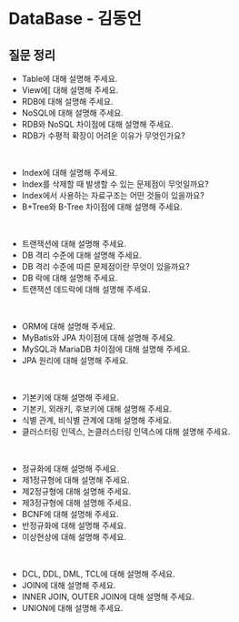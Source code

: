 # DataBase - 김동언


## 질문 정리

- Table에 대해 설명해 주세요.
- View에[ 대해 설명해 주세요.
- RDB에 대해 설명해 주세요.
- NoSQL에 대해 설명해 주세요.
- RDB와 NoSQL 차이점에 대해 설명해 주세요.
- RDB가 수평적 확장이 어려운 이유가 무엇인가요?

<br>

- Index에 대해 설명해 주세요.
- Index를 삭제할 때 발생할 수 있는 문제점이 무엇일까요?
- Index에서 사용하는 자료구조는 어떤 것들이 있을까요?
- B+Tree와 B-Tree 차이점에 대해 설명해 주세요.

<br>

- 트랜잭션에 대해 설명해 주세요.
- DB 격리 수준에 대해 설명해 주세요.
- DB 격리 수준에 따른 문제점이란 무엇이 있을까요?
- DB 락에 대해 설명해 주세요.
- 트랜잭션 데드락에 대해 설명해 주세요.

<br>

- ORM에 대해 설명해 주세요.
- MyBatis와 JPA 차이점에 대해 설명해 주세요.
- MySQL과 MariaDB 차이점에 대해 설명해 주세요.
- JPA 원리에 대해 설명해 주세요.

<br>

- 기본키에 대해 설명해 주세요.
- 기본키, 외래키, 후보키에 대해 설명해 주세요.
- 식별 관계, 비식별 관계에 대해 설명해 주세요.
- 클러스터링 인덱스, 논클러스터링 인덱스에 대해 설명해 주세요.

<br>

- 정규화에 대해 설명해 주세요.
- 제1정규형에 대해 설명해 주세요.
- 제2정규형에 대해 설명해 주세요.
- 제3정규형에 대해 설명해 주세요.
- BCNF에 대해 설명해 주세요.
- 반정규화에 대해 설명해 주세요.
- 이상현상에 대해 설명해 주세요.

<br>

- DCL, DDL, DML, TCL에 대해 설명해 주세요.
- JOIN에 대해 설명해 주세요.
- INNER JOIN, OUTER JOIN에 대해 설명해 주세요.
- UNION에 대해 설명해 주세요.

